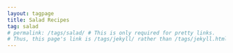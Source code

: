 ```yaml
---
layout: tagpage
title: Salad Recipes
tag: salad
# permalink: /tags/salad/ # This is only required for pretty links.
# Thus, this page's link is /tags/jekyll/ rather than /tags/jekyll.html
---
```

